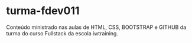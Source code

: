 # turma-fdev011
Conteúdo ministrado nas aulas de HTML, CSS, BOOTSTRAP e GITHUB da turma do curso Fullstack da escola iwtraining.
